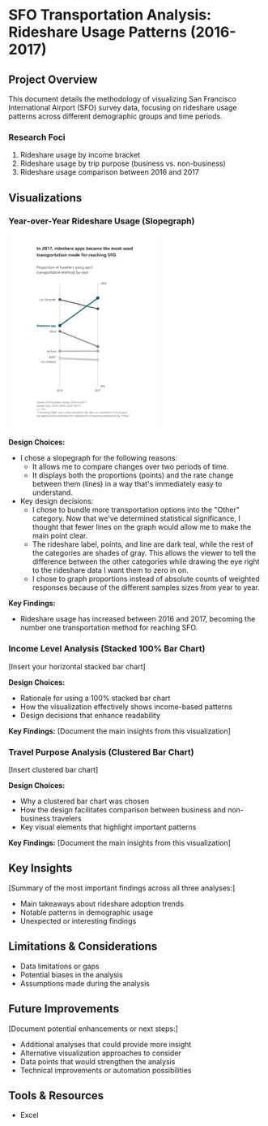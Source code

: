 # SFO Transportation Analysis: Rideshare Usage Patterns (2016-2017)

## Project Overview
This document details the methodology of visualizing San Francisco International Airport (SFO) survey data, focusing on rideshare usage patterns across different demographic groups and time periods.

### Research Foci
1. Rideshare usage by income bracket
2. Rideshare usage by trip purpose (business vs. non-business)
3. Rideshare usage comparison between 2016 and 2017

## Visualizations

### Year-over-Year Rideshare Usage (Slopegraph)
<img src="visualizations/slopegraph_v2.png" width="297" />

**Design Choices:**
- I chose a slopegraph for the following reasons:
    - It allows me to compare changes over two periods of time.
    - It displays both the proportions (points) and the rate change between them (lines) in a way that's immediately easy to understand.
- Key design decisions:
    - I chose to bundle more transportation options into the "Other" category. Now that we've determined statistical significance, I thought that fewer lines on the graph would allow me to make the main point clear.
    - The rideshare label, points, and line are dark teal, while the rest of the categories are shades of gray. This allows the viewer to tell the difference between the other categories while drawing the eye right to the rideshare data I want them to zero in on.
    - I chose to graph proportions instead of absolute counts of weighted responses because of the different samples sizes from year to year.

**Key Findings:**
- Rideshare usage has increased between 2016 and 2017, becoming the number one transportation method for reaching SFO.

### Income Level Analysis (Stacked 100% Bar Chart)
[Insert your horizontal stacked bar chart]

**Design Choices:**
- Rationale for using a 100% stacked bar chart
- How the visualization effectively shows income-based patterns
- Design decisions that enhance readability

**Key Findings:**
[Document the main insights from this visualization]

### Travel Purpose Analysis (Clustered Bar Chart)
[Insert clustered bar chart]

**Design Choices:**
- Why a clustered bar chart was chosen
- How the design facilitates comparison between business and non-business travelers
- Key visual elements that highlight important patterns

**Key Findings:**
[Document the main insights from this visualization]

## Key Insights
[Summary of the most important findings across all three analyses:]
- Main takeaways about rideshare adoption trends
- Notable patterns in demographic usage
- Unexpected or interesting findings

## Limitations & Considerations
- Data limitations or gaps
- Potential biases in the analysis
- Assumptions made during the analysis

## Future Improvements
[Document potential enhancements or next steps:]
- Additional analyses that could provide more insight
- Alternative visualization approaches to consider
- Data points that would strengthen the analysis
- Technical improvements or automation possibilities

## Tools & Resources
- Excel